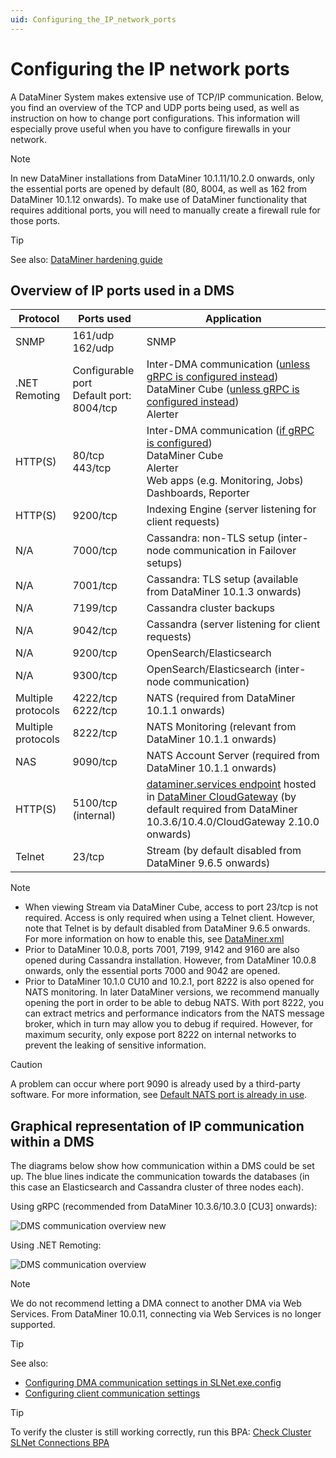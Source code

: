 ```yaml
---
uid: Configuring_the_IP_network_ports
---
```


# Configuring the IP network ports

A DataMiner System makes extensive use of TCP/IP communication. Below, you find an overview of the TCP and UDP ports being used, as well as instruction on how to change port configurations. This information will especially prove useful when you have to configure firewalls in your network.

> [!NOTE]
> In new DataMiner installations from DataMiner 10.1.11/10.2.0 onwards, only the essential ports are opened by default (80, 8004, as well as 162 from DataMiner 10.1.12 onwards). To make use of DataMiner functionality that requires additional ports, you will need to manually create a firewall rule for those ports.

> [!TIP]
> See also: [DataMiner hardening guide](xref:DataMiner_hardening_guide)

## Overview of IP ports used in a DMS

| Protocol | Ports used | Application      |
|----------|------------|------------------|
| SNMP     | 161/udp<br> 162/udp | SNMP    |
| .NET Remoting  | Configurable port<br> Default port: 8004/tcp | Inter-DMA communication ([unless gRPC is configured instead](xref:DMS_xml#redirects-subtag))<br> DataMiner Cube ([unless gRPC is configured instead](xref:ConnectionSettings_txt#connectionsettingstxt-options))<br> Alerter |
| HTTP(S) | 80/tcp<br> 443/tcp | Inter-DMA communication ([if gRPC is configured](xref:DMS_xml#redirects-subtag))<br>DataMiner Cube<br> Alerter<br> Web apps (e.g. Monitoring, Jobs)<br> Dashboards, Reporter |
| HTTP(S) | 9200/tcp | Indexing Engine (server listening for client requests) |
| N/A     | 7000/tcp | Cassandra: non-TLS setup (inter-node communication in Failover setups) |
| N/A     | 7001/tcp | Cassandra: TLS setup (available from DataMiner 10.1.3 onwards) |
| N/A     | 7199/tcp | Cassandra cluster backups |
| N/A     | 9042/tcp | Cassandra (server listening for client requests) |
| N/A     | 9200/tcp | OpenSearch/Elasticsearch |
| N/A     | 9300/tcp | OpenSearch/Elasticsearch (inter-node communication) |
| Multiple protocols | 4222/tcp<br> 6222/tcp | NATS (required from DataMiner 10.1.1 onwards) |
| Multiple protocols | 8222/tcp | NATS Monitoring (relevant from DataMiner 10.1.1 onwards) |
| NAS    | 9090/tcp  | NATS Account Server (required from DataMiner 10.1.1 onwards) |
| HTTP(S) | 5100/tcp (internal) | [dataminer.services endpoint](xref:Custom_cloud_endpoint_configuration) hosted in [DataMiner CloudGateway](xref:DataMinerExtensionModules#cloudgateway) (by default required from DataMiner 10.3.6/10.4.0/CloudGateway 2.10.0 onwards)
| Telnet | 23/tcp   | Stream (by default disabled from DataMiner 9.6.5 onwards) |

> [!NOTE]
>
> - When viewing Stream via DataMiner Cube, access to port 23/tcp is not required. Access is only required when using a Telnet client. However, note that Telnet is by default disabled from DataMiner 9.6.5 onwards. For more information on how to enable this, see [DataMiner.xml](xref:DataMiner_xml)
> - Prior to DataMiner 10.0.8, ports 7001, 7199, 9142 and 9160 are also opened during Cassandra installation. However, from DataMiner 10.0.8 onwards, only the essential ports 7000 and 9042 are opened.
> - Prior to DataMiner 10.1.0 CU10 and 10.2.1, port 8222 is also opened for NATS monitoring. In later DataMiner versions, we recommend manually opening the port in order to be able to debug NATS. With port 8222, you can extract metrics and performance indicators from the NATS message broker, which in turn may allow you to debug if required. However, for maximum security, only expose port 8222 on internal networks to prevent the leaking of sensitive information.

> [!CAUTION]
> A problem can occur where port 9090 is already used by a third-party software. For more information, see [Default NATS port is already in use](xref:KI_NATS_port_9090).

## Graphical representation of IP communication within a DMS

The diagrams below show how communication within a DMS could be set up. The blue lines indicate the communication towards the databases (in this case an Elasticsearch and Cassandra cluster of three nodes each).

Using gRPC (recommended from DataMiner 10.3.6/10.3.0 [CU3] onwards):

![DMS communication overview new](~/user-guide/images/dms_ip_communication_with_DB_updated.png)

Using .NET Remoting:

![DMS communication overview](~/user-guide/images/dms_ip_communication_with_DB.png)

> [!NOTE]
> We do not recommend letting a DMA connect to another DMA via Web Services. From DataMiner 10.0.11, connecting via Web Services is no longer supported.

> [!TIP]
> See also:
>
> - [Configuring DMA communication settings in SLNet.exe.config](xref:Configuration_of_DataMiner_processes#configuring-the-ports-for-net-remoting-andor-xml-web-services)
> - [Configuring client communication settings](xref:DMA_configuration_related_to_client_applications#configuring-client-communication-settings)

> [!TIP]
> To verify the cluster is still working correctly, run this BPA: [Check Cluster SLNet Connections BPA](xref:BPA_Check_Cluster_SLNet_Connections)